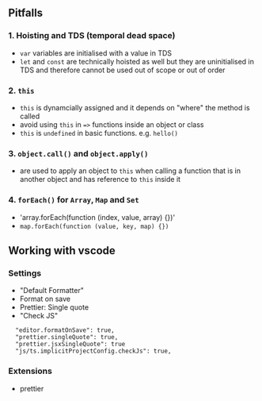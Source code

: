 ## Pitfalls
### 1. Hoisting and TDS (temporal dead space)
 - `var` variables are initialised with a value in TDS
 - `let` and `const` are technically hoisted as well but they are uninitialised in TDS and therefore cannot be used out of scope or out of order
### 2. `this`
 - `this` is dynamcially assigned and it depends on "where" the method is called
 - avoid using `this` in `=>` functions inside an object or class
 - `this` is `undefined` in basic functions. e.g. `hello()`
### 3. `object.call()` and `object.apply()`
 - are used to apply an object to `this` when calling a function that is in another object and has reference to `this` inside it 
### 4. `forEach()` for `Array`, `Map` and `Set`
 - 'array.forEach(function (index, value, array) {})'
 - `map.forEach(function (value, key, map) {})`


## Working with vscode

### Settings
 - "Default Formatter"
 - Format on save
 - Prettier: Single quote
 - "Check JS"

``` 
  "editor.formatOnSave": true,
  "prettier.singleQuote": true,
  "prettier.jsxSingleQuote": true
  "js/ts.implicitProjectConfig.checkJs": true,
```

### Extensions
 - prettier
